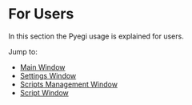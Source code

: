 # For Users

In this section the Pyegi usage is explained for users.

Jump to:

* [Main Window](../../miscellaneous/picture-dictionary/main.md)
* [Settings Window](../../miscellaneous/picture-dictionary/settings.md)
* [Scripts Management Window](../../miscellaneous/picture-dictionary/scripts-management.md)
* [Script Window](../../miscellaneous/picture-dictionary/script.md)
